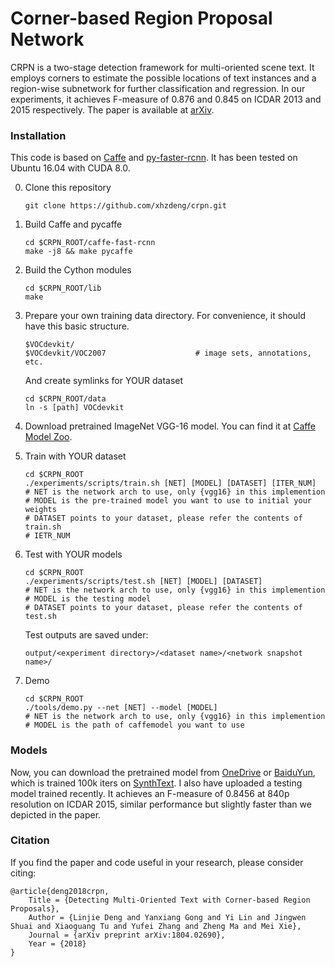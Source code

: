 # Corner-based Region Proposal Network

CRPN is a two-stage detection framework for multi-oriented scene text. It employs corners to estimate the possible locations of text instances and a region-wise subnetwork for further classification and regression. In our experiments, it achieves F-measure of 0.876 and 0.845 on ICDAR 2013 and 2015 respectively. The paper is available at [arXiv](https://arxiv.org/abs/1804.02690).


### Installation

This code is based on [Caffe](https://github.com/BVLC/caffe) and [py-faster-rcnn](https://github.com/rbgirshick/py-faster-rcnn). It has been tested on Ubuntu 16.04 with CUDA 8.0.

0. Clone this repository
    ```
    git clone https://github.com/xhzdeng/crpn.git
    ```

1. Build Caffe and pycaffe 
    ```
    cd $CRPN_ROOT/caffe-fast-rcnn
    make -j8 && make pycaffe
    ```

2. Build the Cython modules
    ```
    cd $CRPN_ROOT/lib
    make
    ```

3. Prepare your own training data directory. For convenience, it should have this basic structure.
	```
	$VOCdevkit/
  	$VOCdevkit/VOC2007                    # image sets, annotations, etc. 
    ```
   And create symlinks for YOUR dataset
    ```
    cd $CRPN_ROOT/data
    ln -s [path] VOCdevkit
    ```

4. Download pretrained ImageNet VGG-16 model. You can find it at [Caffe Model Zoo](https://github.com/BVLC/caffe/wiki/Model-Zoo).

5. Train with YOUR dataset
    ```
    cd $CRPN_ROOT
    ./experiments/scripts/train.sh [NET] [MODEL] [DATASET] [ITER_NUM]
    # NET is the network arch to use, only {vgg16} in this implemention
    # MODEL is the pre-trained model you want to use to initial your weights
    # DATASET points to your dataset, please refer the contents of train.sh
    # IETR_NUM 
    ```

6. Test with YOUR models
    ```
    cd $CRPN_ROOT
    ./experiments/scripts/test.sh [NET] [MODEL] [DATASET]
    # NET is the network arch to use, only {vgg16} in this implemention
    # MODEL is the testing model
    # DATASET points to your dataset, please refer the contents of test.sh
    ```
    Test outputs are saved under:
    ```
    output/<experiment directory>/<dataset name>/<network snapshot name>/
    ```

7. Demo
	```
	cd $CRPN_ROOT
	./tools/demo.py --net [NET] --model [MODEL]
	# NET is the network arch to use, only {vgg16} in this implemention
	# MODEL is the path of caffemodel you want to use
	```


### Models

Now, you can download the pretrained model from [OneDrive](https://1drv.ms/f/s!AiAzf2_GWxxlefnWI2-umwO3R9g) or [BaiduYun](https://pan.baidu.com/s/1Ivk4v49w0oW4VzWQMMEqcQ), which is trained 100k iters on [SynthText](https://github.com/ankush-me/SynthText). I also have uploaded a testing model trained recently. It achieves an F-measure of 0.8456 at 840p resolution on ICDAR 2015, similar performance but slightly faster than we depicted in the paper.


### Citation

If you find the paper and code useful in your research, please consider citing:

    @article{deng2018crpn,
        Title = {Detecting Multi-Oriented Text with Corner-based Region Proposals},
        Author = {Linjie Deng and Yanxiang Gong and Yi Lin and Jingwen Shuai and Xiaoguang Tu and Yufei Zhang and Zheng Ma and Mei Xie},
        Journal = {arXiv preprint arXiv:1804.02690},
        Year = {2018}
    }
















